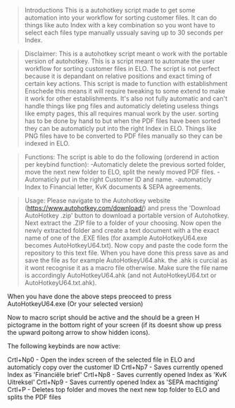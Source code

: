 >Introductions
This is a autohotkey script made to get some automation into your workflow for sorting customer files. It can do things like auto
Index with a key combination so you wont have to select each files type manually ussualy saving up to 30 seconds per Index.

>Disclaimer:
This is a autohotkey script meant o work with the portable version of autohotkey.
This is a script meant to automate the user workflow for sorting customer files in ELO. The script is not perfect
because it is depandant on relative positions and exact timing of certain key actions. This script is made to function with
establishment Enschede this means it will require tweaking to some extend to make it work for other establishments. It's also not fully
automatic and can't handle things like png files and automaticly deleting useless things like empty pages, this all requires manual work
by the user. sorting has to be done by hand to but when the PDF files have been sorted they can be automaticly put into the
right Index in ELO. Things like PNG files have to be converted to PDF files manually so they can be indexed in ELO.

>Functions:
The script is able to do the following (orderend in action per keybind function):
  -Automaticly delete the previous sorted folder, move the next new folder to ELO, split the newly moved PDF files.
  -Automaticly put in the right Customer ID and name.
  -automaticly Index to Financial letter, KvK documents & SEPA agreements.
  
>Usage:
Please navigate to the Autohotkey website (https://www.autohotkey.com/download/) and press the 'Download AutoHotkey .zip' button to
download a portable version of Autohotkey. Next extract the .ZIP file to a folder of your choosing. Now open the newly extracted folder
and create a text document with a the exact name of one of the .EXE files (for axample AutoHotkeyU64.exe becomes AutoHotkeyU64.txt).
Now copy and paste the code form the repository to this text file. When you have done this press save as and save the file as for
example AutoHotkeyU64.ahk. the .ahk is curcial as it wont recognise it as a macro file otherwise. Make sure the file name is accordingly
AutoHotkeyU64.ahk (and not AutoHotkeyU64.txt or AutoHotkeyU64.txt.ahk).

When you have done the above steps preoceed to press AutoHotkeyU64.exe (Or your selected version)

Now to macro script should be active and the should be a green H pictograme in the bottom right of your screen (if its doesnt show up
press the upward poitong arrow to show hidden icons).

The following keybinds are now active:

Crtl+Np0 - Open the index screen of the selected file in ELO and automaticly copy over the customer ID
Crtl+Np7 - Saves currently opened Index as 'Financiële brief'
Crtl+Np8 - Saves currently opened Index as 'KvK Uitreksel'
Crtl+Np9 - Saves currently opened Index as 'SEPA machtiging'
Crtl+P   - Deletes top folder and moves the next new top folder to ELO and splits the PDF files
